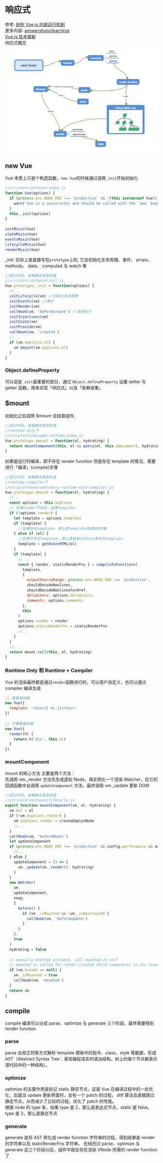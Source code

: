 # 响应式

参考: [剖析 Vue.js 内部运行机制](https://juejin.im/book/5a36661851882538e2259c0f)  
更多内容: [answershuto/learnVue](https://github.com/answershuto/learnVue)  
[Vue.js 技术揭秘](https://ustbhuangyi.github.io/vue-analysis/)  
响应式概览
![](../images/33f72cc561e3f368215ee8bf252a69b8.png)

## new Vue

Vue 本质上只是个构造函数，`new Vue`的时候通过调用`_init`开始初始化

```js
//src\core\instance\index.js
function Vue(options) {
  if (process.env.NODE_ENV !== 'production' && !(this instanceof Vue)) {
    warn('Vue is a constructor and should be called with the `new` keyword')
  }
  this._init(options)
}

initMixin(Vue)
stateMixin(Vue)
eventsMixin(Vue)
lifecycleMixin(Vue)
renderMixin(Vue)
```

\_init: 实际上是直接写在`prototype`上的, 它会初始化生命周期、事件、 props、 methods、 data、 computed 与 watch 等

```js
//部分代码，省略静态类型检查
//src\core\instance\init.js
Vue.prototype._init = function(options) {
  //...
  initLifecycle(vm) //初始化生命周期
  initEvents(vm) //事件
  initRender(vm)
  callHook(vm, 'beforeCreate') //调用钩子
  initInjections(vm)
  initState(vm)
  initProvide(vm)
  callHook(vm, 'created')
  //...
  if (vm.$options.el) {
    vm.$mount(vm.$options.el)
  }
}
```

### Object.defineProperty

可以说是`_init`最重要的部分，通过 `Object.defineProperty` 设置 setter 与 getter 函数，用来实现「响应式」以及「依赖收集」

## \$mount

初始化之后调用 \$mount 会挂载组件;

```js
//部分代码，省略静态类型检查
//runtime only下
//src\platforms\web\runtime\index.js
Vue.prototype.$mount = function(el, hydrating) {
  return mountComponent(this, el && query(el, this.$document), hydrating)
}
```

如果是运行时编译，即不存在 render function 但是存在 template 的情况，需要进行「编译」(compile)步骤

```js
//部分代码，省略静态类型检查
//runtime-compiler下
//src\platforms\web\entry-runtime-with-compiler.js
Vue.prototype.$mount = function(el, hydrating) {
  //...
  const options = this.$options
  // 如果render不存在，处理template
  if (!options.render) {
    let template = options.template
    if (template) {
      //如果存在template，那么把template转成DOM对象
    } else if (el) {
      //如果不存在template，那么直接拿el的父元素作为template
      template = getOuterHTML(el)
    }
    if (template) {
      //...
      const { render, staticRenderFns } = compileToFunctions(
        template,
        {
          outputSourceRange: process.env.NODE_ENV !== 'production',
          shouldDecodeNewlines,
          shouldDecodeNewlinesForHref,
          delimiters: options.delimiters,
          comments: options.comments
        },
        this
      )
      options.render = render
      options.staticRenderFns = staticRenderFns
      //...
    }
  }
  //...
  return mount.call(this, el, hydrating)
}
```

### Runtime Only 和 Runtime + Compiler

Vue 的渲染最终都是通过`render`函数进行的，可以用户自定义，也可以通过 compiler 编译生成

```js
// 需要编译器
new Vue({
  template: '<div>{{ hi }}</div>'
})

// 不需要编译器
new Vue({
  render(h) {
    return h('div', this.hi)
  }
})
```

### mountComponent

mount 的核心方法
主要是两个方法：  
先调用 vm.\_render 方法先生成虚拟 Node，再实例化一个渲染 Watcher，在它的回调函数中会调用 `updateComponent` 方法，最终调用 vm.\_update 更新 DOM

```js
//部分代码，省略静态类型检查
//src\core\instance\lifecycle.js
export function mountComponent(vm, el, hydrating) {
  vm.$el = el
  if (!vm.$options.render) {
    vm.$options.render = createEmptyVNode
    //...
  }
  callHook(vm, 'beforeMount')
  let updateComponent
  if (process.env.NODE_ENV !== 'production' && config.performance && mark) {
    //...
  } else {
    updateComponent = () => {
      vm._update(vm._render(), hydrating)
    }
  }
  new Watcher(
    vm,
    updateComponent,
    noop,
    {
      before() {
        if (vm._isMounted && !vm._isDestroyed) {
          callHook(vm, 'beforeUpdate')
        }
      }
    },
    true
  )
  hydrating = false

  // manually mounted instance, call mounted on self
  // mounted is called for render-created child components in its inserted hook
  if (vm.$vnode == null) {
    vm._isMounted = true
    callHook(vm, 'mounted')
  }
  return vm
}
```

## compile

compile 编译可以分成 parse、optimize 与 generate 三个阶段，最终需要得到 render function

### parse

parse 会用正则等方式解析 template 模板中的指令、class、style 等数据，形成 AST（Abstract Syntax Tree：表现编程语言的语法结构，树上的每个节点都表示源代码中的一种结构）。

### optimize

optimize 的主要作用是标记 static 静态节点，这是 Vue 在编译过程中的一处优化，后面当 update 更新界面时，会有一个 patch 的过程， diff 算法会直接跳过静态节点，从而减少了比较的过程，优化了 patch 的性能。  
根据 node 的 type 来，如果 type 是 2，那么是表达式节点，static 是 false。
type 是 3，那么是静态节点

### generate

generate 是将 AST 转化成 render function 字符串的过程，得到结果是 render 的字符串以及 staticRenderFns 字符串。
在经历过 parse、optimize 与 generate 这三个阶段以后，组件中就会存在渲染 VNode 所需的 render function 了

